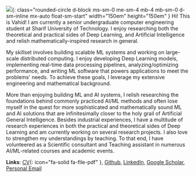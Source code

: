 ![](https://github.com/vahidzee.png){: class="rounded-circle d-block ms-sm-0 me-sm-4 mb-4 mb-sm-0 d-sm-inline mx-auto float-sm-start"  width="150em" height="150em" }
Hi! This is Vahid! I am currently a senior undergraduate computer engineering student at
Sharif University of Technology. I enjoy researching both the theoretical and practical sides of Deep Learning,
and Artificial Intelligence and relish mathematically-inspired research in general. 

My skillset involves building scalable ML systems and working on large-scale distributed computing.
I enjoy developing Deep Learning models, implementing real-time data processing pipelines, 
analyzing/optimizing performance, and writing ML software that powers applications to meet 
the problems' needs. To achieve these goals, I leverage my extensive engineering and mathematical background.

More than enjoying building ML and AI systems, I relish researching the foundations behind commonly practiced 
AI/ML methods and often lose myself in the quest for more sophisticated and mathematically sound ML and AI 
solutions that are infinitesimally closer to the holy grail of Artificial General Intelligence.
Besides industrial experiences, I have a multitude of research experiences in both the practical and 
theoretical sides of Deep Learning and am currently working on several research projects. I also love to
strengthen my understandings by teaching. To that end, I have volunteered as a Scientific consultant and 
Teaching assistant in numerous AI/ML-related courses and academic events.

**Links**: [CV](https://drive.google.com/file/d/1-5Ntsu0_jq0HfrEkmGTFiLIkuqCZMMuh/view?usp=sharing){: icon="fa-solid fa-file-pdf" }, [Github](https://github.com/vahidzee), [LinkedIn](https://linkedin.com/in/vahidzee), [Google Scholar](https://scholar.google.com/citations?user=5Orm8YIAAAAJ),
[Personal Email](mailto:vahid98zee@gmail.com)
